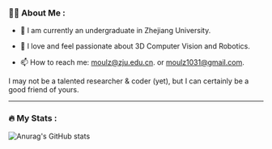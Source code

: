 ### :man_technologist: About Me :

- :telescope: I am currently an undergraduate in Zhejiang University.

- :seedling: I love and feel passionate about 3D Computer Vision and Robotics.

- :mailbox: How to reach me: moulz@zju.edu.cn. or moulz1031@gmail.com.

I may not be a talented researcher & coder (yet), but I can certainly be a good friend of yours.

---

### :fire: My Stats :
<!-- [![GitHub Streak](https://github-readme-streak-stats.herokuapp.com/?user=Friedrich-M&theme=nord)](https://git.io/streak-stats) -->

![Anurag's GitHub stats](https://github-readme-stats.vercel.app/api?username=Friedrich-M&show_icons=true&theme=nord)